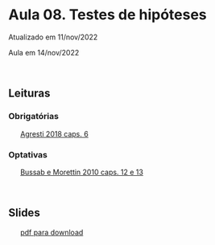 # Aula 08. Testes de hipóteses

Atualizado em 11/nov/2022

Aula em 14/nov/2022

<br>

## Leituras

### Obrigatórias 

&nbsp;&nbsp;&nbsp;&nbsp;&nbsp; [Agresti 2018 caps. 6](leituras/agresti-2018-cap6.pdf)

### Optativas

&nbsp;&nbsp;&nbsp;&nbsp;&nbsp; [Bussab e Morettin 2010 caps. 12 e 13](leituras/bussab-morettin-2010-cap12e13.pdf)

<br>

## Slides
 
&nbsp;&nbsp;&nbsp;&nbsp;&nbsp; [pdf para download](slides/MQ_2022_Aula_08.pdf)

<br>







